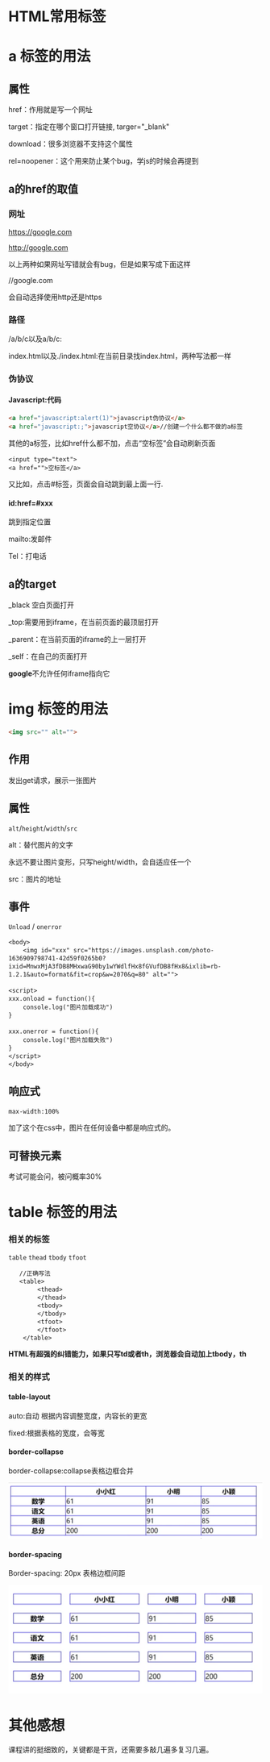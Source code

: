 # HTML常用标签

# a 标签的用法

## 属性

href：作用就是写一个网址

target：指定在哪个窗口打开链接, targer="_blank"

download：很多浏览器不支持这个属性

rel=noopener：这个用来防止某个bug，学js的时候会再提到

## a的href的取值

### 网址

https://google.com

http://google.com

以上两种如果网址写错就会有bug，但是如果写成下面这样

//google.com

会自动选择使用http还是https

### 路径

/a/b/c以及a/b/c:

index.html以及./index.html:在当前目录找index.html，两种写法都一样

### 伪协议

#### Javascript:代码

```html
<a href="javascript:alert(1)">javascript伪协议</a>
<a href="javascript:;">javascript空协议</a>//创建一个什么都不做的a标签
```

其他的a标签，比如href什么都不加，点击“空标签”会自动刷新页面

```
<input type="text">
<a href="">空标签</a>
```

又比如，点击#标签，页面会自动跳到最上面一行.

#### id:href=#xxx

跳到指定位置

mailto:发邮件

Tel：打电话

## a的target

_black 空白页面打开

_top:需要用到iframe，在当前页面的最顶层打开

_parent：在当前页面的iframe的上一层打开

_self：在自己的页面打开

**google**不允许任何iframe指向它

# img 标签的用法

```html
<img src="" alt="">
```

## 作用

发出get请求，展示一张图片

## 属性

`alt`/`height`/`width`/`src`

alt：替代图片的文字

永远不要让图片变形，只写height/width，会自适应任一个

src：图片的地址

## 事件

`Unload` / `onerror`

```
<body>
    <img id="xxx" src="https://images.unsplash.com/photo-1636909798741-42d59f0265b0?ixid=MnwxMjA3fDB8MHxwaG90by1wYWdlfHx8fGVufDB8fHx8&ixlib=rb-1.2.1&auto=format&fit=crop&w=2070&q=80" alt="">

<script>
xxx.onload = function(){
    console.log("图片加载成功")
}

xxx.onerror = function(){
    console.log("图片加载失败")
}
</script>
</body>
```

## 响应式

`max-width:100%`

加了这个在css中，图片在任何设备中都是响应式的。

## 可替换元素

考试可能会问，被问概率30%

# table 标签的用法

### 相关的标签

`table` `thead` `tbody` `tfoot`

```
   //正确写法
   <table>
        <thead>
        </thead>
        <tbody>
        </tbody>
        <tfoot>
        </tfoot>
    </table>
```

**HTML有超强的纠错能力，如果只写td或者th，浏览器会自动加上tbody，th**

### 相关的样式

#### table-layout

auto:自动 根据内容调整宽度，内容长的更宽

fixed:根据表格的宽度，会等宽

#### border-collapse

border-collapse:collapse表格边框合并

![image-20211115101506403](image-20211115101506403.png)

#### border-spacing

Border-spacing: 20px 表格边框间距

![image-20211115101515880](image-20211115101515880.png)

# 其他感想

课程讲的挺细致的，关键都是干货，还需要多敲几遍多复习几遍。

